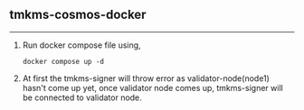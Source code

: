 ## tmkms-cosmos-docker
---
1. Run docker compose file using,
    ```
    docker compose up -d
    ```

2. At first the tmkms-signer will throw error as validator-node(node1) hasn't come up yet, once validator node comes up, tmkms-signer will be connected to validator node.
